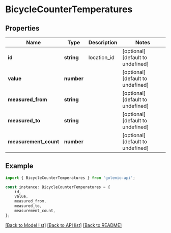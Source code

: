 # BicycleCounterTemperatures


## Properties

Name | Type | Description | Notes
------------ | ------------- | ------------- | -------------
**id** | **string** | location_id | [optional] [default to undefined]
**value** | **number** |  | [optional] [default to undefined]
**measured_from** | **string** |  | [optional] [default to undefined]
**measured_to** | **string** |  | [optional] [default to undefined]
**measurement_count** | **number** |  | [optional] [default to undefined]

## Example

```typescript
import { BicycleCounterTemperatures } from 'golemio-api';

const instance: BicycleCounterTemperatures = {
    id,
    value,
    measured_from,
    measured_to,
    measurement_count,
};
```

[[Back to Model list]](../README.md#documentation-for-models) [[Back to API list]](../README.md#documentation-for-api-endpoints) [[Back to README]](../README.md)
